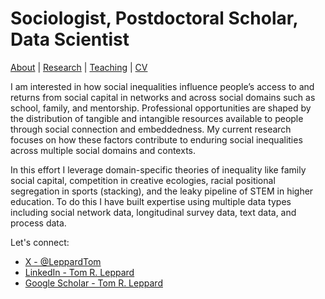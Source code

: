 # Sociologist, Postdoctoral Scholar, Data Scientist
[About](https://Tom-R-Leppard.github.io/) | [Research](/research.md) | [Teaching](/teaching.md) | [CV](/cv.pdf) 

I am interested in how social inequalities influence people’s access to and returns from social capital in networks and across social domains such as school, family, and mentorship. Professional opportunities are shaped by the distribution of tangible and intangible resources available to people through social connection and embeddedness. My current research focuses on how these factors contribute to enduring social inequalities across multiple social domains and contexts.

In this effort I leverage domain-specific theories of inequality like family social capital, competition in creative ecologies, racial positional segregation in sports (stacking), and the leaky pipeline of STEM in higher education. To do this I have built expertise using multiple data types including social network data, longitudinal survey data, text data, and process data.

Let's connect: 
- [X - @LeppardTom](https://x.com/LeppardTom)
- [LinkedIn - Tom R. Leppard](https://www.linkedin.com/in/tom-r-leppard-phd-a69b5b106/)
- [Google Scholar - Tom R. Leppard](https://scholar.google.com/citations?user=VFI_6lAAAAAJ&hl=en&oi=ao)
